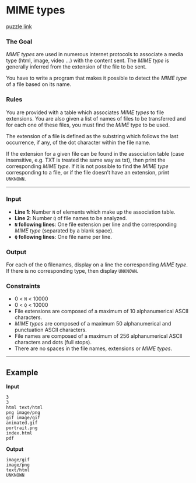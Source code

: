 # MIME types
[puzzle link](https://www.codingame.com/training/easy/mime-type)
### The Goal
_MIME types_ are used in numerous internet protocols to associate a media type (html, image, video ...) with the content sent. The _MIME type_ is generally inferred from the extension of the file to be sent.

You have to write a program that makes it possible to detect the _MIME type_ of a file based on its name.

### Rules
You are provided with a table which associates _MIME types_ to file extensions. You are also given a list of names of files to be transferred and for each one of these files, you must find the _MIME_ type to be used.

The extension of a file is defined as the substring which follows the last occurrence, if any, of the dot character within the file name.

If the extension for a given file can be found in the association table (case insensitive, e.g. TXT is treated the same way as txt), then print the corresponding _MIME type_. If it is not possible to find the _MIME type_ corresponding to a file, or if the file doesn’t have an extension, print `UNKNOWN`.

---
### Input

* **Line 1**: Number `N` of elements which make up the association table.
* **Line 2**: Number `Q` of file names to be analyzed.
* **`N` following lines**: One file extension per line and the corresponding _MIME type_ (separated by a blank space).
* **`Q` following lines**: One file name per line.

### Output

For each of the `Q` filenames, display on a line the corresponding _MIME type_. If there is no corresponding type, then display `UNKNOWN`.

### Constraints

* 0 < `N` < 10000
* 0 < `Q` < 10000
* File extensions are composed of a maximum of 10 alphanumerical ASCII characters.
* _MIME types_ are composed of a maximum 50 alphanumerical and punctuation ASCII characters.
* File names are composed of a maximum of 256 alphanumerical ASCII characters and dots (full stops).
* There are no spaces in the file names, extensions or _MIME types_.

---
## Example

**Input**
```
3
3
html text/html
png image/png
gif image/gif
animated.gif
portrait.png
index.html
pdf
```
**Output**
```
image/gif
image/png
text/html
UNKNOWN
```
